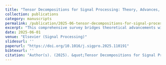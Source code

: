 ```yaml
---
title: "Tensor Decompositions for Signal Processing: Theory, Advances, and Applications"
collection: publications
category: manuscripts
permalink: /publication/2025-06-tensor-decompositions-for-signal-processing-theory-advances-and-applications
excerpt: "This comprehensive survey bridges theoretical advancements with practical applications in tensor decompositions, highlighting their role in multi-dimensional data analysis across signal processing and machine learning domains."
date: 2025-06-01
venue: "Elsevier (Signal Processing)"
slidesurl: ''
paperurl: "https://doi.org/10.1016/j.sigpro.2025.110191"
bibtexurl: ''
citation: "Author(s). (2025). &quot;Tensor Decompositions for Signal Processing: Theory, Advances, and Applications.&quot; <i>Elsevier (Signal Processing)</i>."
---
```

